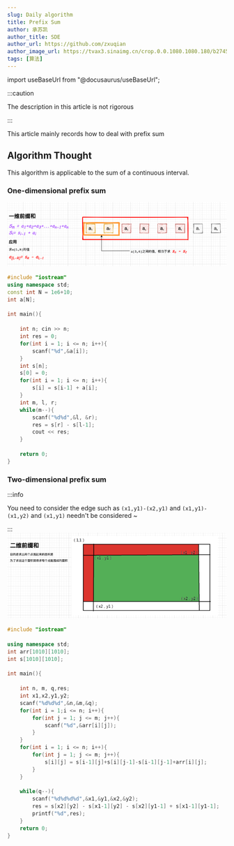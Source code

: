 ```yaml
---
slug: Daily algorithm
title: Prefix Sum
author: 承苏凯
author_title: SDE
author_url: https://github.com/zxuqian
author_image_url: https://tvax3.sinaimg.cn/crop.0.0.1080.1080.180/b2745d44ly8g8s4muqeggj20u00u0n0k.jpg?KID=imgbed,tva&Expires=1582389585&ssig=EvXmyu%2FXsX
tags: [算法]
---
```

import useBaseUrl from "@docusaurus/useBaseUrl";

:::caution

The description in this article is not rigorous

:::

This article mainly records how to deal with prefix sum

<!--truncate-->

## Algorithm Thought
This algorithm is applicable to the sum of a continuous interval.

### One-dimensional prefix sum
![Undirected Graph](./img/2020-02-21-09-55-33.png)
```cpp
#include "iostream"
using namespace std;
const int N = 1e6+10;
int a[N];

int main(){

	int n; cin >> n;
	int res = 0;
	for(int i = 1; i <= n; i++){
		scanf("%d",&a[i]);
	}
	int s[n];
	s[0] = 0;
	for(int i = 1; i <= n; i++){
		s[i] = s[i-1] + a[i];
	}
	int m, l, r;
	while(m--){
		scanf("%d%d",&l, &r);
		res = s[r] - s[l-1];
		cout << res;
	}

	return 0;
}
```

### Two-dimensional prefix sum
:::info

You need to consider the edge such as `(x1,y1)-(x2,y1)` and `(x1,y1)-(x1,y2)` and `(x1,y1)` needn't be considered ~

:::
![Two-dimensional-prefix-sum](./img/2020-02-21-10-04-13.png)

```cpp
#include "iostream"

using namespace std;
int arr[1010][1010];
int s[1010][1010];

int main(){

	int n, m, q,res;
	int x1,x2,y1,y2;
	scanf("%d%d%d",&n,&m,&q);
	for(int i = 1;i <= n; i++){
		for(int j = 1; j <= m; j++){
			scanf("%d",&arr[i][j]);
		}
	}
	for(int i = 1; i <= n; i++){
		for(int j = 1; j <= m; j++){
			s[i][j] = s[i-1][j]+s[i][j-1]-s[i-1][j-1]+arr[i][j];
		}
	}

	while(q--){
		scanf("%d%d%d%d",&x1,&y1,&x2,&y2);
		res = s[x2][y2] - s[x1-1][y2] - s[x2][y1-1] + s[x1-1][y1-1];
		printf("%d",res);
	}
	return 0;
}
```